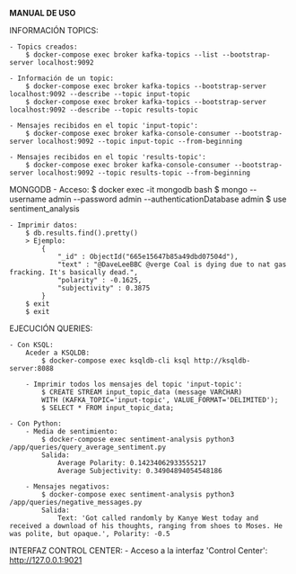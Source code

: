 **MANUAL DE USO**

INFORMACIÓN TOPICS:

    - Topics creados:
        $ docker-compose exec broker kafka-topics --list --bootstrap-server localhost:9092

    - Información de un topic:
        $ docker-compose exec broker kafka-topics --bootstrap-server localhost:9092 --describe --topic input-topic
        $ docker-compose exec broker kafka-topics --bootstrap-server localhost:9092 --describe --topic results-topic
    
    - Mensajes recibidos en el topic 'input-topic':
        $ docker-compose exec broker kafka-console-consumer --bootstrap-server localhost:9092 --topic input-topic --from-beginning
    
    - Mensajes recibidos en el topic 'results-topic':
        $ docker-compose exec broker kafka-console-consumer --bootstrap-server localhost:9092 --topic results-topic --from-beginning

MONGODB
    - Acceso:
        $ docker exec -it mongodb bash
        $ mongo --username admin --password admin --authenticationDatabase admin
        $ use sentiment_analysis

    - Imprimir datos:
        $ db.results.find().pretty()
        > Ejemplo:
            {
                "_id" : ObjectId("665e15647b85a49dbd07504d"),
                "text" : "@DaveLeeBBC @verge Coal is dying due to nat gas fracking. It's basically dead.",
                "polarity" : -0.1625,
                "subjectivity" : 0.3875
            }
        $ exit
        $ exit

EJECUCIÓN QUERIES:

    - Con KSQL:
        Aceder a KSQLDB:
            $ docker-compose exec ksqldb-cli ksql http://ksqldb-server:8088
            
        - Imprimir todos los mensajes del topic 'input-topic':
            $ CREATE STREAM input_topic_data (message VARCHAR) 
            WITH (KAFKA_TOPIC='input-topic', VALUE_FORMAT='DELIMITED');
            $ SELECT * FROM input_topic_data;
    
    - Con Python:
        - Media de sentimiento:
            $ docker-compose exec sentiment-analysis python3 /app/queries/query_average_sentiment.py
            Salida:
                Average Polarity: 0.14234062933555217
                Average Subjectivity: 0.34904894054548186
            
        - Mensajes negativos:
            $ docker-compose exec sentiment-analysis python3 /app/queries/negative_messages.py
            Salida:
                Text: 'Got called randomly by Kanye West today and received a download of his thoughts, ranging from shoes to Moses. He was polite, but opaque.', Polarity: -0.5


INTERFAZ CONTROL CENTER:
    - Acceso a la interfaz 'Control Center': http://127.0.0.1:9021
